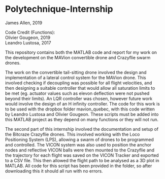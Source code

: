 # Polytechnique-Internship
James Allen, 2019

Code Credit (Functions):\
Olivier Gougeon, 2019\
Leandro Lustosa, 2017

This repository contains both the MATLAB code and report for my work on the development on the MAVion convertible drone and Crazyflie swarm drones. 

The work on the convertible tail-sitting drone involved the design and implementation of a lateral control system for the MAVion drone. This involved checking if decoupling was possible for all flight velocities, and then designing a suitable controller that would allow all saturation limits to be met (eg. actuator values such as elevon deflection were not pushed beyond their limits). An LQR controller was chosen, however future work would involve the design of an H infinity controller. The code for this work is to be used with the dropbox folder mavion_quebec, with this code written by Leandro Lustosa and Olivier Gougeon. These scripts must be added into this MATLAB project as they depend on many functions or they will not run. 

The second part of this internship involved the documentation and setup of the Bitcraze Crazyflie drones. This involved working with the Loco Positioning System (LPS), allowing a swarm of drones to be programmed and controlled. The VICON system was also used to position the anchor nodes and reflective VICON balls were then mounted to the Crazyflie and the trajectory for each flight was saved on the VICON Tracker and exported to a CSV file. This then allowed the flight path to be analysed as a 3D plot in MATLAB. All code for this script has been provided in the folder, so after downloading this it should all run with no errors. 
